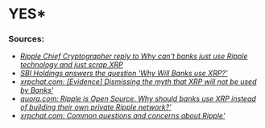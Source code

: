 # YES*


### Sources:


* <cite>[Ripple Chief Cryptographer reply to Why can't banks just use Ripple technology and just scrap XRP](https://np.reddit.com/r/Ripple/comments/6w4i9w/why_cant_banks_just_use_ripple_technology_and/dm5at3g/?st=jbgn3yz4&sh=861c6727)</cite>
* <cite>[SBI Holdings answers the question 'Why Will Banks use XRP?' ](https://ripple.com/insights/sbi-holdings-views-on-blockchain-and-xrp-an-interview-with-yoshitaka-kitao/)</cite>
* <cite>[xrpchat.com: [Evidence] Dismissing the myth that XRP will not be used by Banks' ](https://www.xrpchat.com/topic/3650-evidence-dismissing-the-myth-that-xrp-will-not-be-used-by-banks/)</cite>
* <cite>[quora.com: Ripple is Open Source. Why should banks use XRP instead of building their own private Ripple network?' ](https://www.quora.com/Ripple-is-Open-Source-Why-should-banks-use-XRP-instead-of-building-their-own-private-Ripple-network/answer/Ron-Ginn)</cite>
* <cite>[xrpchat.com: Common questions and concerns about Ripple' ](https://www.xrpchat.com/faq)</cite>
